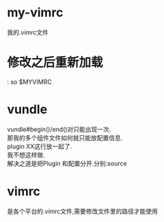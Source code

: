 # my-vimrc
我的.vimrc文件
# 修改之后重新加载
: so $MYVIMRC

# vundle 
vundle#begin()/end()对只能出现一次.  
那我的多个组件文件如何就只能放配置信息.  
plugin XX这行放一起了.  
我不想这样做.  
解决之道是把Plugin 和配置分开.分别:source

# vimrc 
是各个平台的.vimrc文件,需要修改文件里的路径才能使用
